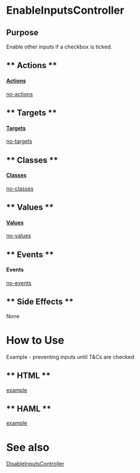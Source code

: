 # EnableInputsController

## Purpose

Enable other inputs if a checkbox is ticked.

<!-- tabs:start -->

## ** Actions **

#### [Actions](https://stimulus.hotwire.dev/reference/actions)

[no-actions](../_partials/no-actions.md ':include')

## ** Targets **

#### [Targets](https://stimulus.hotwire.dev/reference/targets)

[no-targets](../_partials/no-targets.md ':include')

## ** Classes **

#### [Classes](https://stimulus.hotwire.dev/reference/classes)

[no-classes](../_partials/no-classes.md ':include')

## ** Values **

#### [Values](https://stimulus.hotwire.dev/reference/values)

[no-values](../_partials/no-values.md ':include')

## ** Events **

#### Events

[no-events](../_partials/no-events.md ':include')

## ** Side Effects **

None

<!-- tabs:end -->

# How to Use

Example - preventing inputs until T&Cs are checked

<!-- tabs:start -->
## ** HTML **
[example](../examples/enable_inputs_controller.html ':include :type=code')
## ** HAML **
[example](../examples/enable_inputs_controller.haml ':include :type=code')
<!-- tabs:end -->

# See also

[DisableInputsController](./controllers/disable_inputs_controller.md)

